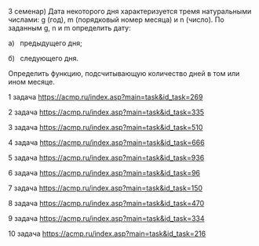 3 семенар) Дата некоторого дня характеризуется тремя натуральными числами: g (год), m (порядковый номер месяца) и n (число). По заданным g, n и m определить дату:

а)  предыдущего дня;

б)  следующего дня.

Определить функцию, подсчитывающую количество дней в том или ином месяце.


1 задача
https://acmp.ru/index.asp?main=task&id_task=269


2 задача
https://acmp.ru/index.asp?main=task&id_task=335


3 задача
https://acmp.ru/index.asp?main=task&id_task=510


4 задача
https://acmp.ru/index.asp?main=task&id_task=666


5 задача
https://acmp.ru/index.asp?main=task&id_task=936


6 задача
https://acmp.ru/index.asp?main=task&id_task=96


7 задача
https://acmp.ru/index.asp?main=task&id_task=150


8 задача
https://acmp.ru/index.asp?main=task&id_task=470


9 задача
https://acmp.ru/index.asp?main=task&id_task=334


10 задача
https://acmp.ru/index.asp?main=task&id_task=216
